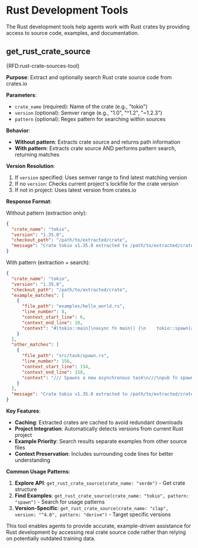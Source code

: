 # Rust Development Tools

The Rust development tools help agents work with Rust crates by providing access to source code, examples, and documentation.

## get_rust_crate_source

{RFD:rust-crate-sources-tool}

**Purpose**: Extract and optionally search Rust crate source code from crates.io

**Parameters**:
- `crate_name` (required): Name of the crate (e.g., "tokio")
- `version` (optional): Semver range (e.g., "1.0", "^1.2", "~1.2.3")
- `pattern` (optional): Regex pattern for searching within sources

**Behavior**:
- **Without pattern**: Extracts crate source and returns path information
- **With pattern**: Extracts crate source AND performs pattern search, returning matches

**Version Resolution**:
1. If `version` specified: Uses semver range to find latest matching version
2. If no `version`: Checks current project's lockfile for the crate version
3. If not in project: Uses latest version from crates.io

**Response Format**:

Without pattern (extraction only):
```json
{
  "crate_name": "tokio",
  "version": "1.35.0",
  "checkout_path": "/path/to/extracted/crate",
  "message": "Crate tokio v1.35.0 extracted to /path/to/extracted/crate"
}
```

With pattern (extraction + search):
```json
{
  "crate_name": "tokio",
  "version": "1.35.0", 
  "checkout_path": "/path/to/extracted/crate",
  "example_matches": [
    {
      "file_path": "examples/hello_world.rs",
      "line_number": 8,
      "context_start_line": 6,
      "context_end_line": 10,
      "context": "#[tokio::main]\nasync fn main() {\n    tokio::spawn(async {\n        println!(\"Hello from spawn!\");\n    });"
    }
  ],
  "other_matches": [
    {
      "file_path": "src/task/spawn.rs", 
      "line_number": 156,
      "context_start_line": 154,
      "context_end_line": 158,
      "context": "/// Spawns a new asynchronous task\n///\npub fn spawn<T>(future: T) -> JoinHandle<T::Output>\nwhere\n    T: Future + Send + 'static,"
    }
  ],
  "message": "Crate tokio v1.35.0 extracted to /path/to/extracted/crate"
}
```

**Key Features**:
- **Caching**: Extracted crates are cached to avoid redundant downloads
- **Project Integration**: Automatically detects versions from current Rust project
- **Example Priority**: Search results separate examples from other source files
- **Context Preservation**: Includes surrounding code lines for better understanding

**Common Usage Patterns**:
1. **Explore API**: `get_rust_crate_source(crate_name: "serde")` - Get crate structure
2. **Find Examples**: `get_rust_crate_source(crate_name: "tokio", pattern: "spawn")` - Search for usage patterns
3. **Version-Specific**: `get_rust_crate_source(crate_name: "clap", version: "^4.0", pattern: "derive")` - Target specific versions

This tool enables agents to provide accurate, example-driven assistance for Rust development by accessing real crate source code rather than relying on potentially outdated training data.
